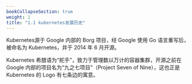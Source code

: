 ```yaml
---
bookCollapseSection: true
weight: 1
title: "1.1 kubernetes发展历史"
---
```


Kubernetes源于 Google 内部的 Borg 项目，经 Google 使用 Go 语言重写后，被命名为 Kubernetes，并于 2014 年 6 月开源。

Kubernetes 希腊语为“舵手”，致力于管理数以万计的容器集群，开源之前在 Google 内部的项目名为“九之七项目”（Project Seven of Nine），这也正是 Kubernetes 的 Logo 有七条边的寓意。

